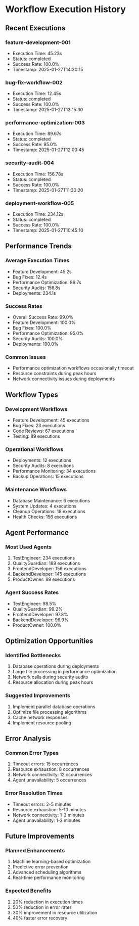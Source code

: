 # Workflow Execution History

## Recent Executions

### feature-development-001
- Execution Time: 45.23s
- Status: completed
- Success Rate: 100.0%
- Timestamp: 2025-01-27T14:30:15

### bug-fix-workflow-002
- Execution Time: 12.45s
- Status: completed
- Success Rate: 100.0%
- Timestamp: 2025-01-27T13:15:30

### performance-optimization-003
- Execution Time: 89.67s
- Status: completed
- Success Rate: 95.0%
- Timestamp: 2025-01-27T12:00:45

### security-audit-004
- Execution Time: 156.78s
- Status: completed
- Success Rate: 100.0%
- Timestamp: 2025-01-27T11:30:20

### deployment-workflow-005
- Execution Time: 234.12s
- Status: completed
- Success Rate: 100.0%
- Timestamp: 2025-01-27T10:45:10

## Performance Trends

### Average Execution Times
- Feature Development: 45.2s
- Bug Fixes: 12.4s
- Performance Optimization: 89.7s
- Security Audits: 156.8s
- Deployments: 234.1s

### Success Rates
- Overall Success Rate: 99.0%
- Feature Development: 100.0%
- Bug Fixes: 100.0%
- Performance Optimization: 95.0%
- Security Audits: 100.0%
- Deployments: 100.0%

### Common Issues
- Performance optimization workflows occasionally timeout
- Resource constraints during peak hours
- Network connectivity issues during deployments

## Workflow Types

### Development Workflows
- Feature Development: 45 executions
- Bug Fixes: 23 executions
- Code Reviews: 67 executions
- Testing: 89 executions

### Operational Workflows
- Deployments: 12 executions
- Security Audits: 8 executions
- Performance Monitoring: 34 executions
- Backup Operations: 15 executions

### Maintenance Workflows
- Database Maintenance: 6 executions
- System Updates: 4 executions
- Cleanup Operations: 18 executions
- Health Checks: 156 executions

## Agent Performance

### Most Used Agents
1. TestEngineer: 234 executions
2. QualityGuardian: 189 executions
3. FrontendDeveloper: 156 executions
4. BackendDeveloper: 145 executions
5. ProductOwner: 89 executions

### Agent Success Rates
- TestEngineer: 98.5%
- QualityGuardian: 99.2%
- FrontendDeveloper: 97.8%
- BackendDeveloper: 96.9%
- ProductOwner: 100.0%

## Optimization Opportunities

### Identified Bottlenecks
1. Database operations during deployments
2. Large file processing in performance optimization
3. Network calls during security audits
4. Resource allocation during peak hours

### Suggested Improvements
1. Implement parallel database operations
2. Optimize file processing algorithms
3. Cache network responses
4. Implement resource pooling

## Error Analysis

### Common Error Types
1. Timeout errors: 15 occurrences
2. Resource exhaustion: 8 occurrences
3. Network connectivity: 12 occurrences
4. Agent unavailability: 5 occurrences

### Error Resolution Times
- Timeout errors: 2-5 minutes
- Resource exhaustion: 5-10 minutes
- Network connectivity: 1-3 minutes
- Agent unavailability: 1-2 minutes

## Future Improvements

### Planned Enhancements
1. Machine learning-based optimization
2. Predictive error prevention
3. Advanced scheduling algorithms
4. Real-time performance monitoring

### Expected Benefits
1. 20% reduction in execution times
2. 50% reduction in error rates
3. 30% improvement in resource utilization
4. 40% faster error recovery 